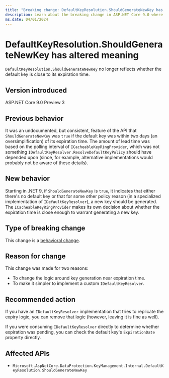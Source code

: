```yaml
---
title: "Breaking change: DefaultKeyResolution.ShouldGenerateNewKey has altered meaning"
description: Learn about the breaking change in ASP.NET Core 9.0 where DefaultKeyResolution.ShouldGenerateNewKey has a slightly altered meaning.
ms.date: 04/01/2024
---
```

# DefaultKeyResolution.ShouldGenerateNewKey has altered meaning

`DefaultKeyResolution.ShouldGenerateNewKey` no longer reflects whether the default key is close to its expiration time.

## Version introduced

ASP.NET Core 9.0 Preview 3

## Previous behavior

It was an undocumented, but consistent, feature of the API that `ShouldGenerateNewKey` was `true` if the default key was within two days (an oversimplification) of its expiration time. The amount of lead time was based on the polling interval of `ICacheableKeyRingProvider`, which was not something `IDefaultKeyResolver.ResolveDefaultKeyPolicy` should have depended upon (since, for example, alternative implementations would probably not be aware of these details).

## New behavior

Starting in .NET 9, if `ShouldGenerateNewKey` is `true`, it indicates that either there's no default key or that for some other policy reason (in a specialized implementation of `IDefaultKeyResolver`), a new key should be generated. The `ICacheableKeyRingProvider` makes its own decision about whether the expiration time is close enough to warrant generating a new key.

## Type of breaking change

This change is a [behavioral change](../../categories.md#behavioral-change).

## Reason for change

This change was made for two reasons:

- To change the logic around key generation near expiration time.
- To make it simpler to implement a custom `IDefaultKeyResolver`.

## Recommended action

If you have an `IDefaultKeyResolver` implementation that tries to replicate the expiry logic, you can remove that logic (however, leaving it is fine as well).

If you were consuming `IDefaultKeyResolver` directly to determine whether expiration was pending, you can check the default key's `ExpirationDate` property directly.

## Affected APIs

- `Microsoft.AspNetCore.DataProtection.KeyManagement.Internal.DefaultKeyResolution.ShouldGenerateNewKey`
